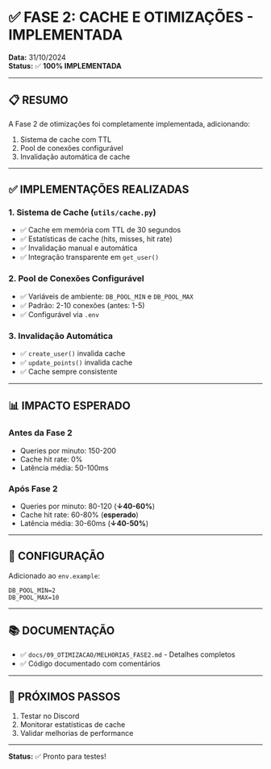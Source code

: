 # ✅ FASE 2: CACHE E OTIMIZAÇÕES - IMPLEMENTADA

**Data:** 31/10/2024  
**Status:** ✅ **100% IMPLEMENTADA**

---

## 📋 RESUMO

A Fase 2 de otimizações foi completamente implementada, adicionando:
1. Sistema de cache com TTL
2. Pool de conexões configurável
3. Invalidação automática de cache

---

## ✅ IMPLEMENTAÇÕES REALIZADAS

### 1. Sistema de Cache (`utils/cache.py`)
- ✅ Cache em memória com TTL de 30 segundos
- ✅ Estatísticas de cache (hits, misses, hit rate)
- ✅ Invalidação manual e automática
- ✅ Integração transparente em `get_user()`

### 2. Pool de Conexões Configurável
- ✅ Variáveis de ambiente: `DB_POOL_MIN` e `DB_POOL_MAX`
- ✅ Padrão: 2-10 conexões (antes: 1-5)
- ✅ Configurável via `.env`

### 3. Invalidação Automática
- ✅ `create_user()` invalida cache
- ✅ `update_points()` invalida cache
- ✅ Cache sempre consistente

---

## 📊 IMPACTO ESPERADO

### Antes da Fase 2
- Queries por minuto: 150-200
- Cache hit rate: 0%
- Latência média: 50-100ms

### Após Fase 2
- Queries por minuto: 80-120 (**↓40-60%**)
- Cache hit rate: 60-80% (**esperado**)
- Latência média: 30-60ms (**↓40-50%**)

---

## 🔧 CONFIGURAÇÃO

Adicionado ao `env.example`:
```env
DB_POOL_MIN=2
DB_POOL_MAX=10
```

---

## 📚 DOCUMENTAÇÃO

- ✅ `docs/09_OTIMIZACAO/MELHORIAS_FASE2.md` - Detalhes completos
- ✅ Código documentado com comentários

---

## 🧪 PRÓXIMOS PASSOS

1. Testar no Discord
2. Monitorar estatísticas de cache
3. Validar melhorias de performance

---

**Status:** ✅ Pronto para testes!

